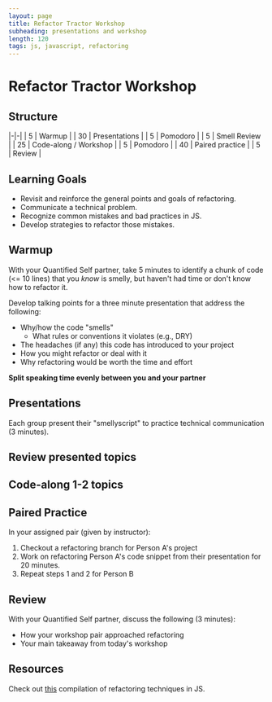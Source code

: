 ```yaml
---
layout: page
title: Refactor Tractor Workshop
subheading: presentations and workshop
length: 120
tags: js, javascript, refactoring
---
```


# Refactor Tractor Workshop

## Structure

|-|-|
| 5 | Warmup |
| 30 | Presentations |
| 5 | Pomodoro |
| 5 | Smell Review |
| 25 | Code-along / Workshop |
| 5 | Pomodoro |
| 40 | Paired practice |
| 5 | Review |


## Learning Goals

* Revisit and reinforce the general points and goals of refactoring.
* Communicate a technical problem.
* Recognize common mistakes and bad practices in JS.
* Develop strategies to refactor those mistakes.

## Warmup

With your Quantified Self partner, take 5 minutes to identify a chunk of code (<= 10 lines) that you *know* is smelly, but haven't had time or don't know how to refactor it.

Develop talking points for a three minute presentation that address the following:

* Why/how the code "smells"
  * What rules or conventions it violates (e.g., DRY)
* The headaches (if any) this code has introduced to your project
* How you might refactor or deal with it
* Why refactoring would be worth the time and effort

**Split speaking time evenly between you and your partner**

## Presentations

Each group present their "smellyscript" to practice technical communication (3 minutes).

## Review presented topics

## Code-along 1-2 topics

## Paired Practice

In your assigned pair (given by instructor):

1. Checkout a refactoring branch for Person A's project
2. Work on refactoring Person A's code snippet from their presentation for 20 minutes.
3. Repeat steps 1 and 2 for Person B

## Review

With your Quantified Self partner, discuss the following (3 minutes):

  * How your workshop pair approached refactoring
  * Your main takeaway from today's workshop

## Resources

Check out [this](./js_refactor_tractor) compilation of refactoring techniques in JS.
